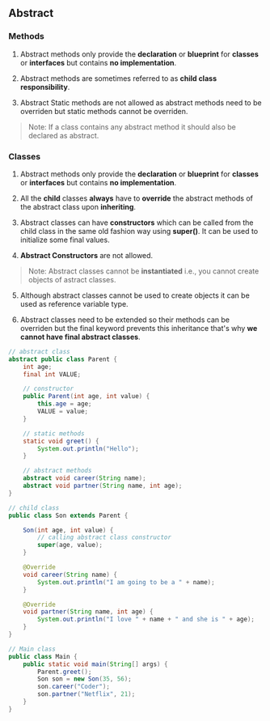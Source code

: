 ## Abstract

### Methods

1. Abstract methods only provide the **declaration** or **blueprint** for **classes** or **interfaces** but contains **no implementation**.

2. Abstract methods are sometimes referred to as **child class responsibility**.

3. Abstract Static methods are not allowed as abstract methods need to be overriden but static methods cannot be overriden.

> Note: If a class contains any abstract method it should also be declared as abstract.

### Classes

1. Abstract methods only provide the **declaration** or **blueprint** for **classes** or **interfaces** but contains **no implementation**.

2. All the **child** classes **always** have to **override** the abstract methods of the abstract class upon **inheriting**.

3. Abstract classes can have **constructors** which can be called from the child class in the same old fashion way using **super()**. It can be used to initialize some final values.

4. **Abstract Constructors** are not allowed.

> Note: Abstract classes cannot be **instantiated** i.e., you cannot create objects of astract classes.

5. Although abstract classes cannot be used to create objects it can be used as reference variable type.

6. Abstract classes need to be extended so their methods can be overriden but the final keyword prevents this inheritance that's why **we cannot have final abstract classes**.

```java
// abstract class
abstract public class Parent {
    int age;
    final int VALUE;

    // constructor
    public Parent(int age, int value) {
        this.age = age;
        VALUE = value;
    }

    // static methods
    static void greet() {
        System.out.println("Hello");
    }

    // abstract methods
    abstract void career(String name);
    abstract void partner(String name, int age);
}

// child class
public class Son extends Parent {

    Son(int age, int value) {
        // calling abstract class constructor
        super(age, value);
    }

    @Override
    void career(String name) {
        System.out.println("I am going to be a " + name);
    }

    @Override
    void partner(String name, int age) {
        System.out.println("I love " + name + " and she is " + age);
    }
}

// Main class
public class Main {
    public static void main(String[] args) {
        Parent.greet();
        Son son = new Son(35, 56);
        son.career("Coder");
        son.partner("Netflix", 21);
    }
}
```
